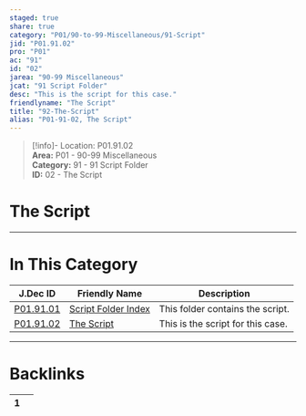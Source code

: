 ```yaml
---  
staged: true  
share: true  
category: "P01/90-to-99-Miscellaneous/91-Script"  
jid: "P01.91.02"  
pro: "P01"  
ac: "91"  
id: "02"  
jarea: "90-99 Miscellaneous"  
jcat: "91 Script Folder"  
desc: "This is the script for this case."  
friendlyname: "The Script"  
title: "92-The-Script"  
alias: "P01-91-02, The Script"  
---  
```

>[!info]- Location: P01.91.02  
>**Area:** P01 - 90-99 Miscellaneous  
>**Category:** 91 - 91 Script Folder  
>**ID:** 02 - The Script  
  
# The Script  
  
  
---  
# In This Category  
  
| J.Dec ID                                                                            | Friendly Name                                                                         | Description                       |  
| ----------------------------------------------------------------------------------- | ------------------------------------------------------------------------------------- | --------------------------------- |  
| [P01.91.01](./index.md#)         | [Script Folder Index](./index.md#) | This folder contains the script.  |  
| [P01.91.02](92-The-Script.md#) | [The Script](92-The-Script.md#)  | This is the script for this case. |  
  
  
---  
# Backlinks  
<div><table class="dataview table-view-table"><thead class="table-view-thead"><tr class="table-view-tr-header"><th class="table-view-th"><span></span><span class="dataview small-text">1</span></th><th class="table-view-th"><span></span></th></tr></thead><tbody class="table-view-tbody"></tbody></table></div>